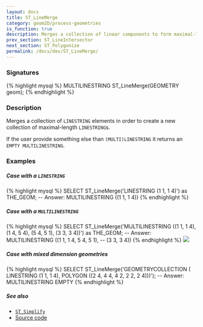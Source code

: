 ```yaml
---
layout: docs
title: ST_LineMerge
category: geom2D/process-geometries
is_function: true
description: Merges a collection of linear components to form maximal-length <code>LINESTRING</code>
prev_section: ST_LineIntersector
next_section: ST_Polygonize
permalink: /docs/dev/ST_LineMerge/
---
```


### Signatures

{% highlight mysql %}
MULTILINESTRING ST_LineMerge(GEOMETRY geom);
{% endhighlight %}

### Description

Merges a collection of `LINESTRING` elements in order to create a new collection of maximal-length `LINESTRING`s. 

If the user provide something else than `(MULTI)LINESTRING` it returns an `EMPTY MULTILINESTRING`.

### Examples

##### Case with a `LINESTRING`

{% highlight mysql %}
SELECT ST_LineMerge('LINESTRING (1 1, 1 4)') as THE_GEOM;
-- Answer: MULTILINESTRING ((1 1, 1 4)) 
{% endhighlight %}

##### Case with a `MULTILINESTRING`

{% highlight mysql %}
SELECT ST_LineMerge('MULTILINESTRING ((1 1, 1 4), 
  				      (1 4, 5 4), 
  				      (5 4, 5 1), 
  				      (3 3, 3 4))') as THE_GEOM;
-- Answer: MULTILINESTRING ((1 1, 1 4, 5 4, 5 1), 
--                          (3 3, 3 4)) 
{% endhighlight %}
<img class="displayed" src="../ST_LineMerge_1.png"/>

##### Case with mixed dimension geometries

{% highlight mysql %}
SELECT ST_LineMerge('GEOMETRYCOLLECTION (
			LINESTRING (1 1, 1 4), 
			POLYGON ((2 4, 4 4, 4 2, 2 2, 2 4)))');
-- Answer: MULTILINESTRING EMPTY
{% endhighlight %}

##### See also

* [`ST_Simplify`](../ST_Simplify)
* <a href="https://github.com/orbisgis/h2gis/blob/master/h2gis-functions/src/main/java/org/h2gis/functions/spatial/aggregate/ST_LineMerge.java" target="_blank">Source code</a>
